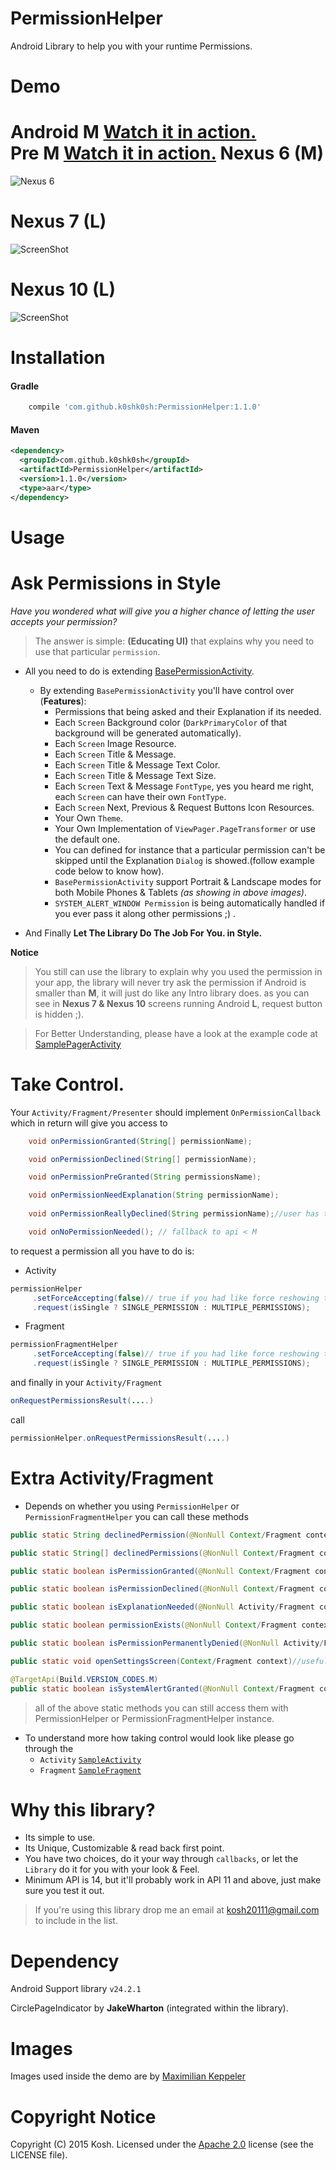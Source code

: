 # PermissionHelper
Android Library to help you with your runtime Permissions.

Demo 
======

**Android M** <a href="https://youtu.be/ypFH4yxjppQ">Watch it in action.</a>
<br/>
**Pre M** <a href="https://www.youtube.com/watch?v=n2dKAu5fR6M">Watch it in action.</a>
Nexus 6 (M)
=======
![Nexus 6](https://raw.github.com/k0shk0sh/PermissionHelper/master/art/nexus6.jpg)

Nexus 7 (L)
=======
![ScreenShot](https://raw.github.com/k0shk0sh/PermissionHelper/master/art/nexus7.jpg)

Nexus 10 (L)
=======
![ScreenShot](https://raw.github.com/k0shk0sh/PermissionHelper/master/art/nexus10.jpg)



# Installation

#### Gradle
```groovy
    compile 'com.github.k0shk0sh:PermissionHelper:1.1.0'
```

#### Maven
```xml
<dependency>
  <groupId>com.github.k0shk0sh</groupId>
  <artifactId>PermissionHelper</artifactId>
  <version>1.1.0</version>
  <type>aar</type>
</dependency>
```

Usage
=====

# Ask Permissions in Style

_Have you wondered what will give you a higher chance of letting the user accepts your permission?_

>The answer is simple: **(Educating UI)** that explains why you need to use that particular `permission`. 

* All you need to do is extending <a href="https://github
.com/k0shk0sh/PermissionHelper/blob/master/permission/src/main/java/com/fastaccess/permission/base/activity/BasePermissionActivity
.java">BasePermissionActivity</a>. 

  * By extending `BasePermissionActivity` you'll have control over (**Features**): 
    * Permissions that being asked and their Explanation if its needed.
    * Each `Screen` Background color (`DarkPrimaryColor` of that background will be generated automatically).
    * Each `Screen` Image Resource. 
    * Each `Screen` Title & Message.
    * Each `Screen` Title & Message Text Color.
    * Each `Screen` Title & Message Text Size.
    * Each `Screen` Text & Message `FontType`, yes you heard me right, each `Screen` can have their own `FontType`.
    * Each `Screen` Next, Previous & Request Buttons Icon Resources. 
    * Your Own `Theme`.
    * Your Own Implementation of `ViewPager.PageTransformer` or use the default one. 
    * You can defined for instance that a particular permission can't be skipped until the Explanation `Dialog` is showed.(follow example code below
     to know 
    how).
    * `BasePermissionActivity` support Portrait & Landscape modes for both Mobile Phones & Tablets _(as showing in above images)_.
    * `SYSTEM_ALERT_WINDOW Permission`  is being automatically handled if you ever pass it along other permissions ;) . 
* And Finally **Let The Library Do The Job For You. in Style.**

**Notice** 
> You still can use the library to explain why you used the permission in your app, the library will never try ask the permission if 
Android is smaller than **M**, it will just do like any Intro library does. as you can see in **Nexus 7 & Nexus 10** screens running Android **L**, 
request button is hidden ;). 

> For Better Understanding, please have a look at the example code at <a href="https://github.com/k0shk0sh/PermissionHelper/blob/master/app/src/main/java/com/fastaccess/permission/sample/SamplePagerActivity.java">SamplePagerActivity</a>

# Take Control.

Your ```Activity/Fragment/Presenter```  should implement ```OnPermissionCallback``` which in return will give you access to

```java
    void onPermissionGranted(String[] permissionName);

    void onPermissionDeclined(String[] permissionName);

    void onPermissionPreGranted(String permissionsName);

    void onPermissionNeedExplanation(String permissionName);  
    
    void onPermissionReallyDeclined(String permissionName);//user has ticked don't show again and deny the permission

    void onNoPermissionNeeded(); // fallback to api < M
```

to request a permission all you have to do is:

- Activity

```java
permissionHelper
     .setForceAccepting(false)// true if you had like force reshowing the permission dialog on Deny (not recommended)
     .request(isSingle ? SINGLE_PERMISSION : MULTIPLE_PERMISSIONS);
```

- Fragment 

```java
permissionFragmentHelper
     .setForceAccepting(false)// true if you had like force reshowing the permission dialog on Deny (not recommended)
     .request(isSingle ? SINGLE_PERMISSION : MULTIPLE_PERMISSIONS);
```


and finally in your `Activity/Fragment`
```java
onRequestPermissionsResult(....)
``` 
call 
```java
permissionHelper.onRequestPermissionsResult(....)
```

# Extra Activity/Fragment

* Depends on whether you using `PermissionHelper` or `PermissionFragmentHelper` you can call these methods

```java
public static String declinedPermission(@NonNull Context/Fragment context, @NonNull String[])
```

```java
public static String[] declinedPermissions(@NonNull Context/Fragment context, @NonNull String[] permissions)
```

```java
public static boolean isPermissionGranted(@NonNull Context/Fragment context, @NonNull String permission)
```

```java
public static boolean isPermissionDeclined(@NonNull Context/Fragment context, @NonNull String permission)
```

```java
public static boolean isExplanationNeeded(@NonNull Activity/Fragment context, @NonNull String permissionName)
```


```java
public static boolean permissionExists(@NonNull Context/Fragment context, @NonNull String permissionName)
```

```java
public static boolean isPermissionPermanentlyDenied(@NonNull Activity/Fragment context, @NonNull String permission)
```

```java
public static void openSettingsScreen(Context/Fragment context)//useful when we can't request for the permission due to user ticked don't show again.
```

```java
@TargetApi(Build.VERSION_CODES.M)
public static boolean isSystemAlertGranted(@NonNull Context/Fragment context)// special case for SYSTEM_ALERT_WINDOW permission.
```


> all of the above static methods you can still access them with PermissionHelper or PermissionFragmentHelper instance.



* To understand more how taking control would look like please go through the 
    - `Activity` <a href="https://github.com/k0shk0sh/PermissionHelper/tree/master/app/src/main/java/com/fastaccess/permission/sample
    /SampleActivity.java">`SampleActivity`</a>
    - `Fragment` <a href="https://github.com/k0shk0sh/PermissionHelper/tree/master/app/src/main/java/com/fastaccess/permission/sample
                     /SampleFragment.java">`SampleFragment`</a>

# Why this library?

* Its simple to use.
* Its Unique, Customizable & read back first point. 
* You have two choices, do it your way through `callbacks`, or let the `Library` do it for you with your look & Feel.
* Minimum API is 14, but it'll probably work in API 11 and above, just make sure you test it out.  

> If you're using this library drop me an email at kosh20111@gmail.com to include in the list.

# Dependency

Android Support library ``v24.2.1``

CirclePageIndicator by **JakeWharton** (integrated within the library).

# Images

Images used inside the demo are by <a href="http://www.materialup.com/maxKeppeler">Maximilian Keppeler</a>

# Copyright Notice

Copyright (C) 2015 Kosh.
Licensed under the [Apache 2.0](http://www.apache.org/licenses/LICENSE-2.0)
license (see the LICENSE file).
